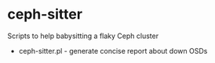 # ceph-sitter

Scripts to help babysitting a flaky Ceph cluster

- ceph-sitter.pl - generate concise report about down OSDs
